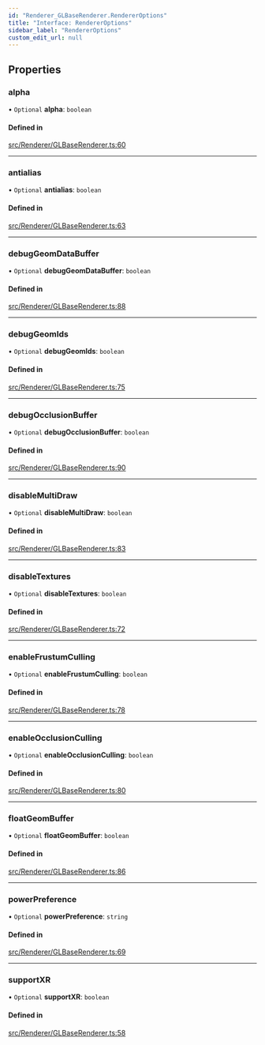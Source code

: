 ```yaml
---
id: "Renderer_GLBaseRenderer.RendererOptions"
title: "Interface: RendererOptions"
sidebar_label: "RendererOptions"
custom_edit_url: null
---
```




## Properties

### alpha

• `Optional` **alpha**: `boolean`

#### Defined in

[src/Renderer/GLBaseRenderer.ts:60](https://github.com/ZeaInc/zea-engine/blob/61f5bb376/src/Renderer/GLBaseRenderer.ts#L60)

___

### antialias

• `Optional` **antialias**: `boolean`

#### Defined in

[src/Renderer/GLBaseRenderer.ts:63](https://github.com/ZeaInc/zea-engine/blob/61f5bb376/src/Renderer/GLBaseRenderer.ts#L63)

___

### debugGeomDataBuffer

• `Optional` **debugGeomDataBuffer**: `boolean`

#### Defined in

[src/Renderer/GLBaseRenderer.ts:88](https://github.com/ZeaInc/zea-engine/blob/61f5bb376/src/Renderer/GLBaseRenderer.ts#L88)

___

### debugGeomIds

• `Optional` **debugGeomIds**: `boolean`

#### Defined in

[src/Renderer/GLBaseRenderer.ts:75](https://github.com/ZeaInc/zea-engine/blob/61f5bb376/src/Renderer/GLBaseRenderer.ts#L75)

___

### debugOcclusionBuffer

• `Optional` **debugOcclusionBuffer**: `boolean`

#### Defined in

[src/Renderer/GLBaseRenderer.ts:90](https://github.com/ZeaInc/zea-engine/blob/61f5bb376/src/Renderer/GLBaseRenderer.ts#L90)

___

### disableMultiDraw

• `Optional` **disableMultiDraw**: `boolean`

#### Defined in

[src/Renderer/GLBaseRenderer.ts:83](https://github.com/ZeaInc/zea-engine/blob/61f5bb376/src/Renderer/GLBaseRenderer.ts#L83)

___

### disableTextures

• `Optional` **disableTextures**: `boolean`

#### Defined in

[src/Renderer/GLBaseRenderer.ts:72](https://github.com/ZeaInc/zea-engine/blob/61f5bb376/src/Renderer/GLBaseRenderer.ts#L72)

___

### enableFrustumCulling

• `Optional` **enableFrustumCulling**: `boolean`

#### Defined in

[src/Renderer/GLBaseRenderer.ts:78](https://github.com/ZeaInc/zea-engine/blob/61f5bb376/src/Renderer/GLBaseRenderer.ts#L78)

___

### enableOcclusionCulling

• `Optional` **enableOcclusionCulling**: `boolean`

#### Defined in

[src/Renderer/GLBaseRenderer.ts:80](https://github.com/ZeaInc/zea-engine/blob/61f5bb376/src/Renderer/GLBaseRenderer.ts#L80)

___

### floatGeomBuffer

• `Optional` **floatGeomBuffer**: `boolean`

#### Defined in

[src/Renderer/GLBaseRenderer.ts:86](https://github.com/ZeaInc/zea-engine/blob/61f5bb376/src/Renderer/GLBaseRenderer.ts#L86)

___

### powerPreference

• `Optional` **powerPreference**: `string`

#### Defined in

[src/Renderer/GLBaseRenderer.ts:69](https://github.com/ZeaInc/zea-engine/blob/61f5bb376/src/Renderer/GLBaseRenderer.ts#L69)

___

### supportXR

• `Optional` **supportXR**: `boolean`

#### Defined in

[src/Renderer/GLBaseRenderer.ts:58](https://github.com/ZeaInc/zea-engine/blob/61f5bb376/src/Renderer/GLBaseRenderer.ts#L58)

